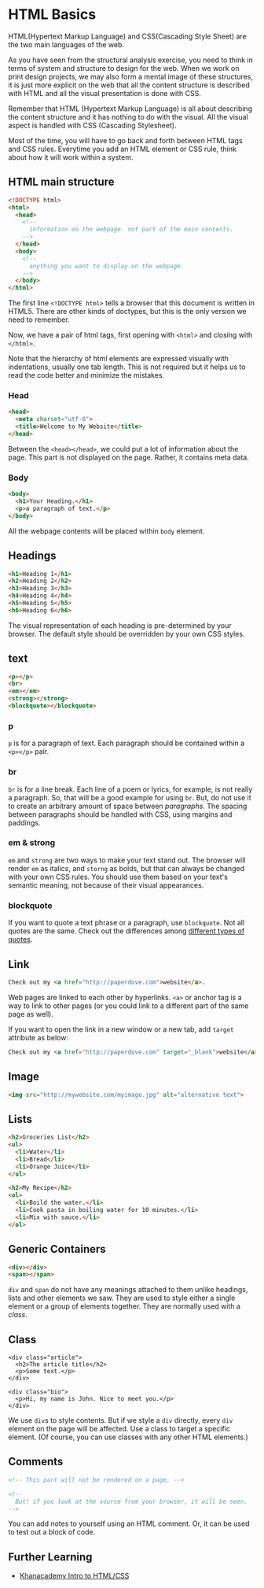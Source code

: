 # HTML Basics

HTML(Hypertext Markup Language) and CSS(Cascading Style Sheet) are the two main languages of the web.

As you have seen from the structural analysis exercise, you need to think in terms of system and structure to design for the web. When we work on print design projects, we may also form a mental image of these structures, it is just more explicit on the web that all the content structure is described with HTML and all the visual presentation is done with CSS.

Remember that HTML (Hypertext Markup Language) is all about describing the content structure and it has nothing to do with the visual. All the visual aspect is handled with CSS (Cascading Stylesheet).

Most of the time, you will have to go back and forth between HTML tags and CSS rules. Everytime you add an HTML element or CSS rule, think about how it will work within a system.

## HTML main structure
```html
<!DOCTYPE html>
<html>
  <head>
    <!-- 
      information on the webpage. not part of the main contents. 
    -->
  </head>
  <body>
    <!-- 
      anything you want to display on the webpage. 
    -->
  </body>
</html>
```
The first line `<!DOCTYPE html>` tells a browser that this document is written in HTML5. There are other kinds of doctypes, but this is the only version we need to remember.

Now, we have a pair of html tags, first opening with `<html>` and closing with `</html>`.

Note that the hierarchy of html elements are expressed visually with indentations, usually one tab length. This is not required but it helps us to read the code better and minimize the mistakes.

### Head
```html
<head>
  <meta charset="utf-8">
  <title>Welcome to My Website</title>
</head>
```
Between the `<head></head>`, we could put a lot of information about the page. This part is not displayed on the page. Rather, it contains meta data. 

### Body
```html
<body>
  <h1>Your Heading.</h1>
  <p>a paragraph of text.</p>
</body>
```
All the webpage contents will be placed within `body` element.




## Headings
```html
<h1>Heading 1</h1>
<h2>Heading 2</h2>
<h3>Heading 3</h3>
<h4>Heading 4</h4>
<h5>Heading 5</h5>
<h6>Heading 6</h6>
```
The visual representation of each heading is pre-determined by your browser. The default style should be overridden by your own CSS styles. 




## text
```html
<p></p>
<br>
<em></em>
<strong></strong>
<blockquote></blockquote>
```

### p
`p` is for a paragraph of text. Each paragraph should be contained within a `<p></p>` pair.

### br
`br` is for a line break. Each line of a poem or lyrics, for example, is not really a paragraph. So, that will be a good example for using `br`. But, do not use it to create an arbitrary amount of space between *paragraphs*. The spacing between paragraphs should be handled with CSS, using margins and paddings.

### em & strong
`em` and `strong` are two ways to make your text stand out. The browser will render `em` as italics, and `storng` as bolds, but that can always be changed with your own CSS rules. You should use them based on your text's semantic meaning, not because of their visual appearances.

### blockquote
If you want to quote a text phrase or a paragraph, use `blockquote`. Not all quotes are the same. Check out the differences among [different types of quotes](https://www.smashingmagazine.com/2008/06/block-quotes-and-pull-quotes-examples-and-good-practices/).




## Link
```html
Check out my <a href="http://paperdove.com">website</a>.
```
Web pages are linked to each other by hyperlinks. `<a>` or anchor tag is a way to link to other pages (or you could link to a different part of the same page as well). 

If you want to open the link in a new window or a new tab, add `target` attribute as below:
```html
Check out my <a href="http://paperdove.com" target="_blank">website</a>.
```




## Image
```html
<img src="http://mywebsite.com/myimage.jpg" alt="alternative text">
```




## Lists
```html
<h2>Groceries List</h2>
<ul>
  <li>Water</li>
  <li>Bread</li>
  <li>Orange Juice</li>
</ul>

<h2>My Recipe</h2>
<ol>
  <li>Boild the water.</li>
  <li>Cook pasta in boiling water for 10 minutes.</li> 
  <li>Mix with sauce.</li>
</ol>
```




## Generic Containers

```html
<div></div>
<span></span>
```

`div` and `span` do not have any meanings attached to them unlike headings, lists and other elements we saw. They are used to style either a single element or a group of elements together. They are normally used with a *class*.




## Class
```
<div class="article">
  <h2>The article title</h2>
  <p>Some text.</p>
</div>

<div class="bio">
  <p>Hi, my name is John. Nice to meet you.</p>
</div>
```
We use `div`s to style contents. But if we style a `div` directly, every `div` element on the page will be affected. Use a class to target a specific element. (Of course, you can use classes with any other HTML elements.)



## Comments
```html
<!-- This part will not be rendered on a page. -->

<!--
  But! if you look at the source from your browser, it will be seen.
-->
```
You can add notes to yourself using an HTML comment. Or, it can be used to test out a block of code.




## Further Learning
- [Khanacademy Intro to HTML/CSS](https://www.khanacademy.org/computing/computer-programming/html-css)
